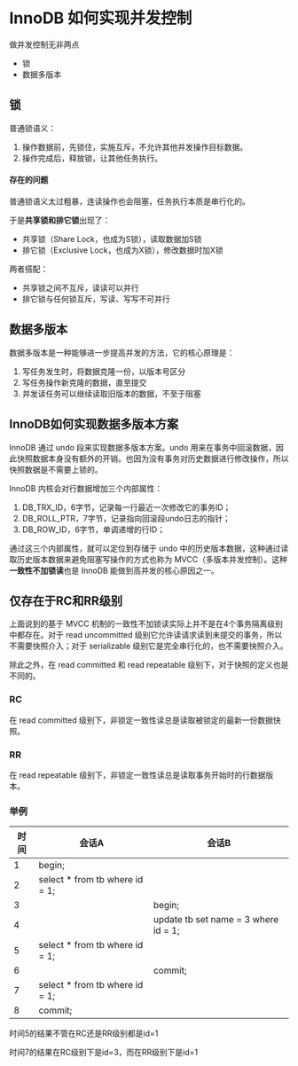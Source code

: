 # InnoDB 如何实现并发控制

 做并发控制无非两点
- 锁
- 数据多版本

## 锁
普通锁语义：
1. 操作数据前，先锁住，实施互斥，不允许其他并发操作目标数据。
2. 操作完成后，释放锁，让其他任务执行。

#### 存在的问题
普通锁语义太过粗暴，连读操作也会阻塞，任务执行本质是串行化的。

于是**共享锁和排它锁**出现了：
- 共享锁（Share Lock，也成为S锁），读取数据加S锁
- 排它锁（Exclusive Lock，也成为X锁），修改数据时加X锁

两者搭配：
- 共享锁之间不互斥，读读可以并行
- 排它锁与任何锁互斥，写读、写写不可并行

## 数据多版本
数据多版本是一种能够进一步提高并发的方法，它的核心原理是：
1. 写任务发生时，将数据克隆一份，以版本号区分
2. 写任务操作新克隆的数据，直至提交
3. 并发读任务可以继续读取旧版本的数据，不至于阻塞

## InnoDB如何实现数据多版本方案
InnoDB 通过 undo 段来实现数据多版本方案。undo 用来在事务中回滚数据，因此快照数据本身没有额外的开销。也因为没有事务对历史数据进行修改操作，所以快照数据是不需要上锁的。

InnoDB 内核会对行数据增加三个内部属性：
1. DB_TRX_ID，6字节，记录每一行最近一次修改它的事务ID；
2. DB_ROLL_PTR，7字节，记录指向回滚段undo日志的指针；
3. DB_ROW_ID，6字节，单调递增的行ID；

通过这三个内部属性，就可以定位到存储于 undo 中的历史版本数据，这种通过读取历史版本数据来避免阻塞写操作的方式也称为 MVCC（多版本并发控制）。这种**一致性不加锁读**也是 InnoDB 能做到高并发的核心原因之一。

## 仅存在于RC和RR级别
上面说到的基于 MVCC 机制的一致性不加锁读实际上并不是在4个事务隔离级别中都存在。对于 read uncommitted 级别它允许读请求读到未提交的事务，所以不需要快照介入；对于 serializable 级别它是完全串行化的，也不需要快照介入。

除此之外，在 read committed 和 read repeatable 级别下，对于快照的定义也是不同的。

### RC
在 read committed 级别下，非锁定一致性读总是读取被锁定的最新一份数据快照。

### RR
在 read repeatable 级别下，非锁定一致性读总是读取事务开始时的行数据版本。

### 举例

| 时间 | 会话A | 会话B |
| ------ | ------ | ------|
| 1 | begin; |  |
| 2 | select * from tb where id = 1; |  |
| 3 |  | begin; |
| 4 |  | update tb set name = 3 where id = 1; |
| 5 | select * from tb where id = 1; |  |
| 6 |  | commit;|
| 7 | select * from tb where id = 1; |  |
| 8 | commit; |  |

时间5的结果不管在RC还是RR级别都是id=1

时间7的结果在RC级别下是id=3，而在RR级别下是id=1